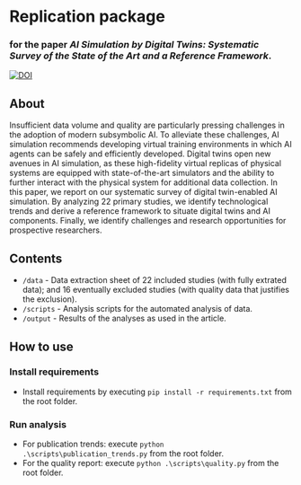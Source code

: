 # Replication package

### for the paper _AI Simulation by Digital Twins: Systematic Survey of the State of the Art and a Reference Framework_.

[![DOI](https://zenodo.org/badge/806558055.svg)](https://zenodo.org/doi/10.5281/zenodo.13293237)

## About
Insufficient data volume and quality are particularly pressing challenges in the adoption of modern subsymbolic AI. To alleviate these challenges, AI simulation recommends developing virtual training environments in which AI agents can be safely and efficiently developed. Digital twins open new avenues in AI simulation, as these high-fidelity virtual replicas of physical systems are equipped with state-of-the-art simulators and the ability to further interact with the physical system for additional data collection. In this paper, we report on our systematic survey of digital twin-enabled AI simulation. By analyzing 22 primary studies, we identify technological trends and derive a reference framework to situate digital twins and AI components. Finally, we identify challenges and research opportunities for prospective researchers.

## Contents

- `/data` - Data extraction sheet of 22 included studies (with fully extrated data); and 16 eventually excluded studies (with quality data that justifies the exclusion).
- `/scripts` - Analysis scripts for the automated analysis of data.
- `/output` - Results of the analyses as used in the article.

## How to use

### Install requirements
- Install requirements by executing `pip install -r requirements.txt` from the root folder.

### Run analysis
- For publication trends: execute `python .\scripts\publication_trends.py` from the root folder.
- For the quality report: execute `python .\scripts\quality.py` from the root folder.
